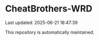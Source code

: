 # CheatBrothers-WRD

Last updated: 2025-06-21 18:47:39

This repository is automatically maintained.
